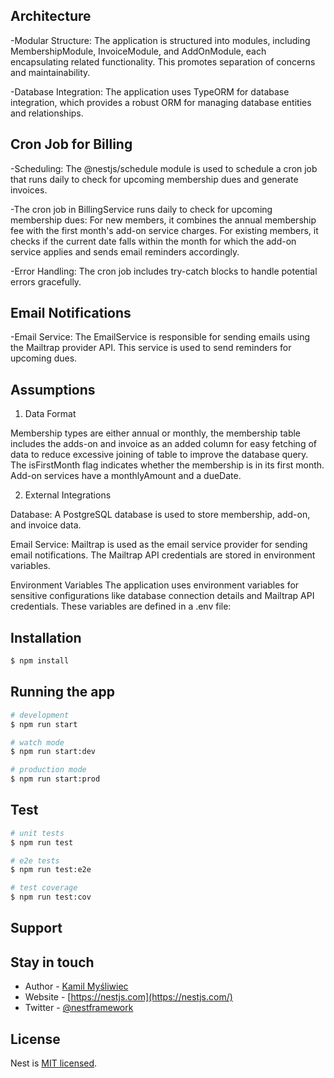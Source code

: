 ## Architecture

-Modular Structure: The application is structured into modules, including MembershipModule, InvoiceModule, and AddOnModule, each encapsulating related functionality. This promotes separation of concerns and maintainability.

-Database Integration: The application uses TypeORM for database integration, which provides a robust ORM for managing database entities and relationships.

## Cron Job for Billing

-Scheduling: The @nestjs/schedule module is used to schedule a cron job that runs daily to check for upcoming membership dues and generate invoices.

-The cron job in BillingService runs daily to check for upcoming membership dues:
For new members, it combines the annual membership fee with the first month's add-on service charges.
For existing members, it checks if the current date falls within the month for which the add-on service applies and sends email reminders accordingly.

-Error Handling: The cron job includes try-catch blocks to handle potential errors gracefully.

## Email Notifications
-Email Service: The EmailService is responsible for sending emails using the Mailtrap provider API. This service is used to send reminders for upcoming dues.


##  Assumptions

1. Data Format

Membership types are either annual or monthly, the membership table includes the adds-on and invoice as an added column for easy fetching of data to reduce excessive joining of table to improve the database query.
The isFirstMonth flag indicates whether the membership is in its first month.
Add-on services have a monthlyAmount and a dueDate. 


2. External Integrations

Database: A PostgreSQL database is used to store membership, add-on, and invoice data.

Email Service: Mailtrap is used as the email service provider for sending email notifications. The Mailtrap API credentials are stored in environment variables.

Environment Variables
The application uses environment variables for sensitive configurations like database connection details and Mailtrap API credentials. These variables are defined in a .env file:


## Installation

```bash
$ npm install
```

## Running the app

```bash
# development
$ npm run start

# watch mode
$ npm run start:dev

# production mode
$ npm run start:prod
```

## Test

```bash
# unit tests
$ npm run test

# e2e tests
$ npm run test:e2e

# test coverage
$ npm run test:cov
```

## Support


## Stay in touch

- Author - [Kamil Myśliwiec](https://kamilmysliwiec.com)
- Website - [https://nestjs.com](https://nestjs.com/)
- Twitter - [@nestframework](https://twitter.com/nestframework)

## License

Nest is [MIT licensed](LICENSE).
